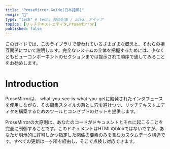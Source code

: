 ```yaml
---
title: "ProseMirror Guide(日本語訳)"
emoji: "🕌"
type: "tech" # tech: 技術記事 / idea: アイデア
topics: [リッチテキストエディタ,ProseMirror]
published: false
---
```


このガイドでは、このライブラリで使われているさまざまな概念と、それらの相互関係について説明します。完全なシステムの全体を把握するためには、少なくともビューコンポーネントのセクションまでは提示されて順序で通してみることをお勧めします。

# Introduction

ProseMirrorは、 what-you-see-is-what-you-getに触発されたインタフェースを使用しながら、その編集スタイルの落とし穴を避けつつ、リッチテキストエディタを構築するためのツールとコンセプトのセットを提供します。

ProseMirrorの大原則は、あなたのコードがドキュメントとそれに起こることを完全に制御することです。このドキュメントはHTMLのblobではないですが、あなたが明示的に許可しかつ指定した関係の要素のみを含むカスタムデータ構造です。すべての更新は一ヶ所を経由し、そこで点検し対応できます。
